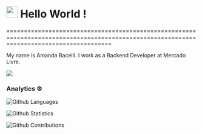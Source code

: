 
<h1><img src="https://emojis.slackmojis.com/emojis/images/1531849430/4246/blob-sunglasses.gif?1531849430" width="30"/> Hello World ! </h1>
==========================================================================================================================================


My name is Amanda Bacelli. I work as a Backend Developer at Mercado Livre.

![](http://estruyf-github.azurewebsites.net/api/VisitorHit?user=amandabacelli&repo=amandabacelli&countColorcountColor)

### Analytics ⚙️

![Github Languages](https://github-readme-stats.vercel.app/api/top-langs/?username=amandabacelli&layout=compact&count_private=true)

![Github Statistics](https://github-readme-stats.vercel.app/api/?username=amandabacelli&count_private=true&show_icons=true)

![Github Contributions](https://github-readme-streak-stats.herokuapp.com/?user=amandabacelli&hide_border=true)